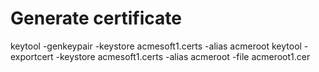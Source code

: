 # Generate certificate
keytool -genkeypair -keystore acmesoft1.certs -alias acmeroot
keytool -exportcert -keystore acmesoft1.certs -alias acmeroot -file acmeroot1.cer